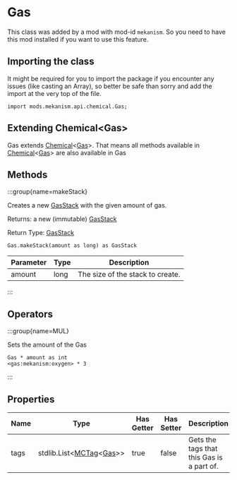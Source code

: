 # Gas

This class was added by a mod with mod-id `mekanism`. So you need to have this mod installed if you
want to use this feature.

## Importing the class

It might be required for you to import the package if you encounter any issues (like casting an
Array), so better be safe than sorry and add the import at the very top of the file.

```zenscript
import mods.mekanism.api.chemical.Gas;
```


## Extending Chemical&lt;Gas&gt;

Gas extends [Chemical](/mods/Mekanism/api/chemical/Chemical)&lt;[Gas](/mods/Mekanism/api/chemical/Gas)&gt;. That means all methods available
in [Chemical](/mods/Mekanism/api/chemical/Chemical)&lt;[Gas](/mods/Mekanism/api/chemical/Gas)&gt;
are also available in Gas

## Methods

:::group{name=makeStack}

Creates a new [GasStack](/mods/Mekanism/api/chemical/GasStack) with the given amount of gas.

Returns: a new (immutable) [GasStack](/mods/Mekanism/api/chemical/GasStack)  

Return Type: [GasStack](/mods/Mekanism/api/chemical/GasStack)

```zenscript
Gas.makeStack(amount as long) as GasStack
```

| Parameter | Type | Description |
|-----------|------|-------------|
| amount | long | The size of the stack to create. |

:::

## Operators

:::group{name=MUL}

Sets the amount of the Gas

```zenscript
Gas * amount as int
<gas:mekanism:oxygen> * 3
```
:::


## Properties

| Name | Type                                                                                        | Has Getter | Has Setter | Description                               |
|------|---------------------------------------------------------------------------------------------|------------|------------|-------------------------------------------|
| tags | stdlib.List<[MCTag](/vanilla/api/tags/MCTag)&lt;[Gas](/mods/Mekanism/api/chemical/Gas)&gt;> | true | false | Gets the tags that this Gas is a part of. |

